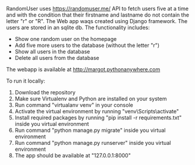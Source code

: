 RandomUser uses https://randomuser.me/ API to fetch users five at a time and with the condition that their firstname and lastname do not contain the letter "r" or "R".
The Web app waqs created using Django framework. The users are stored in an sqlite db. The functionality includes:
- Show one random user on the homepage
- Add five more users to the database (without the letter "r")
- Show all users in the database
- Delete all users from the database

The webapp is available at http://margot.pythonanywhere.com

To run it locally:
1) Download the repository
2) Make sure Virtualenv and Python are installed on your system
3) Run command "virtualanv venv" in your console
4) Activate the virtual environment by running "venv\Scripts\activate"
5) Install required packages by running "pip install -r requirements.txt" inside you virtual environment
6) Run command "python manage.py migrate" inside you virtual environment
7) Run command "python manage.py runserver" inside you virtual environment
8) The app should be available at "127.0.0.1:8000"